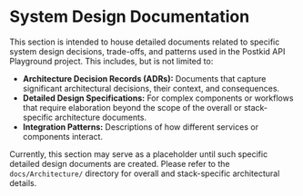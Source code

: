 # System Design Documentation

This section is intended to house detailed documents related to specific system design decisions, trade-offs, and patterns used in the Postkid API Playground project. This includes, but is not limited to:

-   **Architecture Decision Records (ADRs):** Documents that capture significant architectural decisions, their context, and consequences.
-   **Detailed Design Specifications:** For complex components or workflows that require elaboration beyond the scope of the overall or stack-specific architecture documents.
-   **Integration Patterns:** Descriptions of how different services or components interact.

Currently, this section may serve as a placeholder until such specific detailed design documents are created. Please refer to the `docs/Architecture/` directory for overall and stack-specific architectural details.
